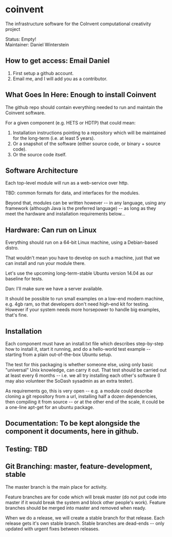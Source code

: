 coinvent
========

The infrastructure software for the CoInvent computational creativity project

Status: Empty!   
Maintainer: Daniel Winterstein   

## How to get access: Email Daniel ##

1. First setup a github account.
2. Email me, and I will add you as a contributor. 

## What Goes In Here: Enough to install Coinvent ##

The github repo should contain everything needed to run and maintain the Coinvent software.

For a given component (e.g. HETS or HDTP) that could mean:

1. Installation instructions pointing to a repository which will be maintained for the long-term (i.e. at least 5 years).
2. Or a snapshot of the software (either source code, or binary + source code).
3. Or the source code itself.

## Software Architecture ##

Each top-level module will run as a web-service over http. 

TBD: common formats for data, and interfaces for the modules.

Beyond that, modules can be written however -- in any language, using
any framework (although Java is the preferred language) -- as long as they meet the hardware and installation
requirements below...


## Hardware: Can run on Linux ##

Everything should run on a 64-bit Linux machine, using a Debian-based distro.

That wouldn't mean you have to develop on such a machine, just that we
can install and run your module there.

Let's use the upcoming long-term-stable Ubuntu version 14.04 as our
baseline for tests. 

Dan: I'll make sure we have a server available.

It should be possible to run small examples on a low-end modern machine, e.g. 4gb ram, so that developers don't need high-end
kit for testing. However if your system needs more horsepower to handle big examples, that's fine.


## Installation ##

Each component must have an install.txt file which describes step-by-step how to install it, start it running,
and do a hello-world test example -- starting from a plain out-of-the-box Ubuntu setup. 

The test for this packaging is whether someone else, using only basic "universal" Unix knowledge, can carry
it out. That test should be carried out at least every 6 months -- i.e. we all try installing each other's software 
(I may also volunteer the SoDash sysadmin as an extra tester).

As requirements go, this is very open -- e.g. a module could describe
cloning a git repository from a url, installing half a dozen
dependencies, then compiling it from source -- or at the other end
of the scale, it could be a one-line apt-get for an ubuntu package.


## Documentation: To be kept alongside the component it documents, here in github.


## Testing: TBD


## Git Branching: master, feature-development, stable ##

The master branch is the main place for activity.

Feature branches are for code which will break master (do not put code into master if it would break the system and block other people's work). 
Feature branches should be merged into master and removed when ready.

When we do a release, we will create a stable branch for that release.
Each release gets it's own stable branch. Stable branches are dead-ends -- only updated with urgent fixes between releases.

